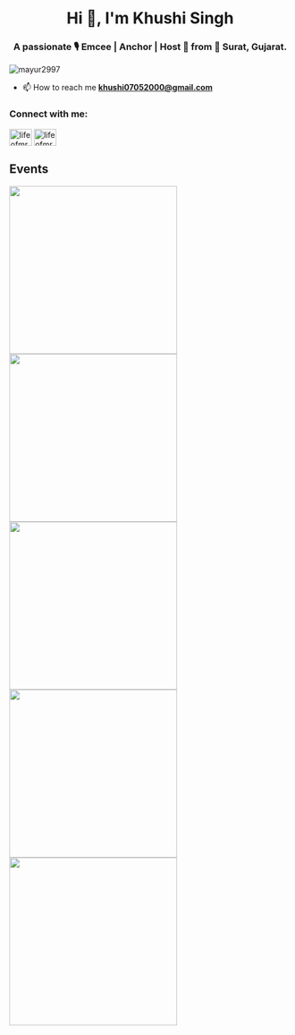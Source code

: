 <h1 align="center">Hi 👋, I'm Khushi Singh</h1>
<h3 align="center">A passionate 🎙️ Emcee | Anchor | Host 🎤  from 📍 Surat, Gujarat.</h3>

<p align="left"> <img src="https://komarev.com/ghpvc/?username=AnchorKhushi&label=Profile%20views&color=0e75b6&style=flat" alt="mayur2997" /> </p> 

- 📫 How to reach me **khushi07052000@gmail.com**
 

<h3 align="left">Connect with me:</h3>
<p align="left">
<a href="https://twitter.com/khusshisingh" target="blank"><img align="center" src="https://raw.githubusercontent.com/rahuldkjain/github-profile-readme-generator/master/src/images/icons/Social/twitter.svg" alt="lifeofmrparmar" height="30" width="40" /></a>
<a href="https://instagram.com/anchor_khushi_singh" target="blank"><img align="center" src="https://raw.githubusercontent.com/rahuldkjain/github-profile-readme-generator/master/src/images/icons/Social/instagram.svg" alt="lifeofmrparmar" height="30" width="40" /></a>
</p>
 
 ## Events
 <p align="left">
<img src="https://user-images.githubusercontent.com/102992018/161611406-5e51bcef-e981-425d-9dfa-099fbe00dc94.jpg" width="300px"> 
<img src="https://user-images.githubusercontent.com/102992018/161611704-9e88fd85-02ae-4580-a3fb-7a0b54c5be80.jpg" width="300px"> 
<img src="https://user-images.githubusercontent.com/102992018/161611529-30955745-d431-48ef-a2f9-7ae4e3cbd0fb.jpg" width="300px"> 
<img src="https://user-images.githubusercontent.com/102992018/161611620-f16445a4-5d9c-46a7-a46d-35319c5a46c5.jpg" width="300px"> 
<img src="https://user-images.githubusercontent.com/102992018/161611807-8703cbb0-7dc3-4b7b-8e57-9aa4c73a0388.jpg" width="300px"> 
</p>

